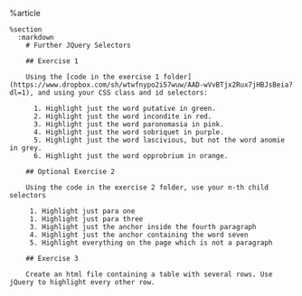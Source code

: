 %article
  
    %section
      :markdown
        # Further JQuery Selectors
  
        ## Exercise 1
  
        Using the [code in the exercise 1 folder](https://www.dropbox.com/sh/wtwfnypo2i57wuw/AAD-wVvBTjx2Rux7jHBJsBeia?dl=1), and using your CSS class and id selectors:
  
          1. Highlight just the word putative in green.
          2. Highlight just the word incondite in red.
          3. Highlight just the word paronomasia in pink.
          4. Highlight just the word sobriquet in purple.
          5. Highlight just the word lascivious, but not the word anomie in grey.
          6. Highlight just the word opprobrium in orange.
  
        ## Optional Exercise 2
  
        Using the code in the exercise 2 folder, use your n-th child selectors
  
         1. Highlight just para one
         1. Highlight just para three
         3. Highlight just the anchor inside the fourth paragraph
         4. Highlight just the anchor containing the word seven
         5. Highlight everything on the page which is not a paragraph
  
        ## Exercise 3
  
        Create an html file containing a table with several rows. Use jQuery to highlight every other row.
  